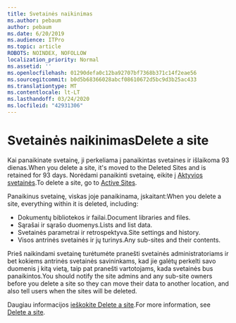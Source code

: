 ```yaml
---
title: Svetainės naikinimas
ms.author: pebaum
author: pebaum
ms.date: 6/20/2019
ms.audience: ITPro
ms.topic: article
ROBOTS: NOINDEX, NOFOLLOW
localization_priority: Normal
ms.assetid: ''
ms.openlocfilehash: 01290defa0c12ba92707bf7368b371c14f2eae56
ms.sourcegitcommit: b0d5b68366028abcf08610672d5bc9d3b25ac433
ms.translationtype: MT
ms.contentlocale: lt-LT
ms.lasthandoff: 03/24/2020
ms.locfileid: "42931306"
---
```

# <a name="delete-a-site"></a><span data-ttu-id="9f746-102">Svetainės naikinimas</span><span class="sxs-lookup"><span data-stu-id="9f746-102">Delete a site</span></span>

<span data-ttu-id="9f746-103">Kai panaikinate svetainę, ji perkeliama į panaikintas svetaines ir išlaikoma 93 dienas.</span><span class="sxs-lookup"><span data-stu-id="9f746-103">When you delete a site, it's moved to the Deleted Sites and is retained for 93 days.</span></span> <span data-ttu-id="9f746-104">Norėdami panaikinti svetainę, eikite į [Aktyvios svetainės](https://admin.microsoft.com/sharepoint?page=sitemanagement&modern=true).</span><span class="sxs-lookup"><span data-stu-id="9f746-104">To delete a site, go to [Active Sites](https://admin.microsoft.com/sharepoint?page=sitemanagement&modern=true).</span></span> 

<span data-ttu-id="9f746-105">Panaikinus svetainę, viskas joje panaikinama, įskaitant:</span><span class="sxs-lookup"><span data-stu-id="9f746-105">When you delete a site, everything within it is deleted, including:</span></span>

- <span data-ttu-id="9f746-106">Dokumentų bibliotekos ir failai.</span><span class="sxs-lookup"><span data-stu-id="9f746-106">Document libraries and files.</span></span>
- <span data-ttu-id="9f746-107">Sąrašai ir sąrašo duomenys.</span><span class="sxs-lookup"><span data-stu-id="9f746-107">Lists and list data.</span></span>
- <span data-ttu-id="9f746-108">Svetainės parametrai ir retrospektyva.</span><span class="sxs-lookup"><span data-stu-id="9f746-108">Site settings and history.</span></span>
- <span data-ttu-id="9f746-109">Visos antrinės svetainės ir jų turinys.</span><span class="sxs-lookup"><span data-stu-id="9f746-109">Any sub-sites and their contents.</span></span>

<span data-ttu-id="9f746-110">Prieš naikindami svetainę turėtumėte pranešti svetainės administratoriams ir bet kokiems antrinės svetainės savininkams, kad jie galėtų perkelti savo duomenis į kitą vietą, taip pat pranešti vartotojams, kada svetainės bus panaikintos.</span><span class="sxs-lookup"><span data-stu-id="9f746-110">You should notify the site admins and any sub-site owners before you delete a site so they can move their data to another location, and also tell users when the sites will be deleted.</span></span>

<span data-ttu-id="9f746-111">Daugiau informacijos [ieškokite Delete a site](https://docs.microsoft.com/sharepoint/delete-site-collection).</span><span class="sxs-lookup"><span data-stu-id="9f746-111">For more information, see [Delete a site](https://docs.microsoft.com/sharepoint/delete-site-collection).</span></span>
